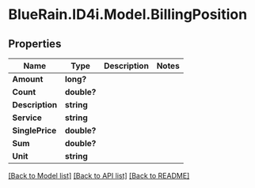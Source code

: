# BlueRain.ID4i.Model.BillingPosition
## Properties

Name | Type | Description | Notes
------------ | ------------- | ------------- | -------------
**Amount** | **long?** |  | 
**Count** | **double?** |  | 
**Description** | **string** |  | 
**Service** | **string** |  | 
**SinglePrice** | **double?** |  | 
**Sum** | **double?** |  | 
**Unit** | **string** |  | 

[[Back to Model list]](../README.md#documentation-for-models) [[Back to API list]](../README.md#documentation-for-api-endpoints) [[Back to README]](../README.md)

